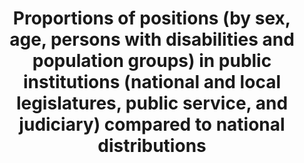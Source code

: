 ﻿---
title: >-
  Proportions  of  positions  (by  sex,  age,  persons  with  disabilities  and  population  groups)  in  public  institutions  (national  and  local  legislatures,  public  service,  and  judiciary)  compared  to  national  distributions
permalink: /16-7-1/
sdg_goal: 16
layout: indicator
indicator: 16.7.1
indicator_variable: null
graph: null
graph_type_description: null
graph_status_notes: unk
variable_description: null
variable_notes: null
un_designated_tier: '3'
un_custodial_agency: 'UNDP  (Partnering  Agencies:UN  Women)'
target_id: '16.7'
has_metadata: true
indicator_name: >-
  Proportions  of  positions  (by  sex,  age,  persons  with  disabilities  and  population  groups)  in  public  institutions  (national  and  local  legislatures,  public  service,  and  judiciary)  compared  to  national  distributions
rationale_interpretation: >-
  From  Goal  16  TST  Working  Group:    In  order  that  decision-making  be  responsive,  inclusive,  participatory  and  representative,  it  is  important  to  ensure  diversity  in  representation  at  all  levels  of  State  institutions  (central,  regional  and  local).    Article  25(c)  ICCPR  provides  that  citizens  should  have  access,  on  general  terms  of  equality,  to  public  service  in  their  country.  General  Comment  25  of  the  Human  Rights  Committee  elaborates  that  access  to  public  service  should  be  based  on  equal  opportunity  and  general  principles  of  merit,  and  further  states  that  the  provision  of  secured  tenure  would  ensure  that  persons  holding  public  service  positions  are  free  from  political  interference  or  pressures.    Article  7(c)  of  the  Convention  on  the  Elimination  of  All  Forms  of  Discrimination  against  Women  (CEDAW)  stipulates  that  States  should  take  all  appropriate  measures  to  eliminate  discrimination  against  women  in  the  political  and  public  life  of  the  country  and,  in  particular,  ensure  to  women,  on  equal  terms  with  men,  the  right  to  participate  in  the  formulation  of  government  policy  and  the  implementation  thereof  and  to  hold  public  office  and  perform  all  public  functions  at  all  levels  of  government.    From  OHCHR:  In  order  that  decision-making  be  responsive,  inclusive,  participatory  and  representative,  it  is  important  to  ensure  diversity  in  representation  at  all  levels  of  State  institutions  (central,  regional  and  local).    Article  25(c)  ICCPR  provides  that  citizens  should  have  access,  on  general  terms  of  equality,  to  public  service  in  their  country.  General  Comment  25  of  the  Human  Rights  Committee  elaborates  that  access  to  public  service  should  be  based  on  equal  opportunity  and  general  principles  of  merit,  and  further  states  that  the  provision  of  secured  tenure  would  ensure  that  persons  holding  public  service  positions  are  free  from  political  interference  or  pressures.    Article  7(c)  of  the  Convention  on  the  Elimination  of  All  Forms  of  Discrimination  against  Women  (CEDAW)  stipulates  that  States  should  take  all  appropriate  measures  to  eliminate  discrimination  against  women  in  the  political  and  public  life  of  the  country  and,  in  particular,  ensure  to  women,  on  equal  terms  with  men,  the  right  to  participate  in  the  formulation  of  government  policy  and  the  implementation  thereof  and  to  hold  public  office  and  perform  all  public  functions  at  all  levels  of  government.    In  cases  where  a  group  is  very  under-represented  or  has  experienced  historical  discrimination,  temporary  special  measures  including  minimum  quotas  on  representation  may  be  introduced  to  redress  such  discrimination.  In  some  circumstances,  such  as  linguistic  minorities,  ensuring  access  to  public  services  for  the  group  may  require  over-representation  of  that  group  in  public  service  posts.
goal_meta_link: 'http://unstats.un.org/sdgs/files/metadata-compilation/Metadata-Goal-16.pdf'
goal_meta_link_page: 26
target: >-
  Ensure  responsive,  inclusive,  participatory  and  representative  decision-making  at  all  levels.
source_title: null
source_notes: null
published: true  
indicator_definition: >-
  From  Goal  16  TST  Working  Group:This  indicator  focuses  on  the  representativeness  aspect  of  the  target,  but  the  presence  of  diversity  also  conduces  to  inclusivity  and  responsiveness  of  decision-making.  The  indicator  is  calcula
---